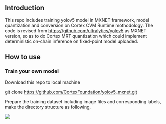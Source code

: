 ## Introduction
This repo includes training yolov5 model in MXNET framework, model quantization and conversion on Cortex CVM Runtime mothodology. The code is revised from https://github.com/ultralytics/yolov5 as MXNET version, so as to do Cortex MRT quantization which could implement deterministic on-chain inference on fixed-point model uploaded.
## How to use
### Train your own model
Download this repo to local machine

git clone https://github.com/CortexFoundation/yolov5_mxnet.git

Prepare the training dataset including image files and corresponding labels, make the directory structure as following,

![ ](https://github.com/CortexFoundation/yolov5_mxnet/tree/main/src)

         
         
  
  
